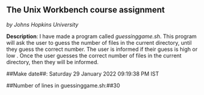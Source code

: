 ## The Unix Workbench course assignment
*by Johns Hopkins University*

**Description**: I have made a program called *guessinggame.sh*. 
 This program will ask the user to guess the number of files in the current directory, until they guess the correct number. The user is informed if their guess is high or low . Once the user guesses the correct number of files in the current directory, then they will be informed.

##Make date##: Saturday 29 January 2022 09:19:38 PM IST

##Number of lines in guessinggame.sh:##30
